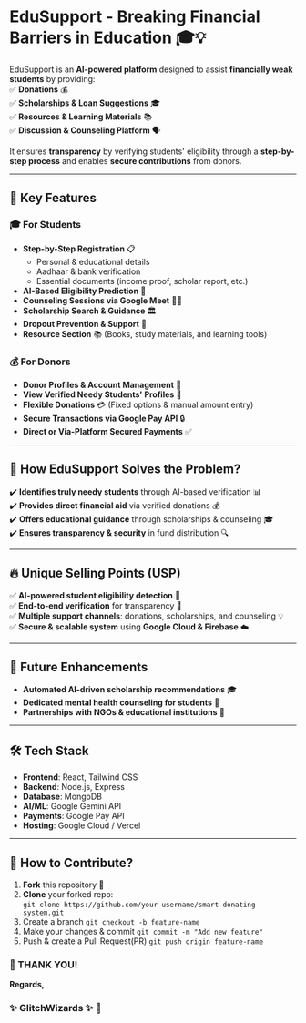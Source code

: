 # **EduSupport - Breaking Financial Barriers in Education** 🎓💡  

EduSupport is an **AI-powered platform** designed to assist **financially weak students** by providing:  
✅ **Donations** 💰  
✅ **Scholarships & Loan Suggestions** 🎓  
✅ **Resources & Learning Materials** 📚  
✅ **Discussion & Counseling Platform** 🗣️  

It ensures **transparency** by verifying students' eligibility through a **step-by-step process** and enables **secure contributions** from donors.  

---

## 🚀 **Key Features**  

### 🎓 **For Students**  
- **Step-by-Step Registration** 📋  
  - Personal & educational details  
  - Aadhaar & bank verification  
  - Essential documents (income proof, scholar report, etc.)  
- **AI-Based Eligibility Prediction** 🤖  
- **Counseling Sessions via Google Meet** 🧑‍🏫  
- **Scholarship Search & Guidance** 🏛️  
- **Dropout Prevention & Support** 🎯  
- **Resource Section** 📚 (Books, study materials, and learning tools)  

### 💰 **For Donors**  
- **Donor Profiles & Account Management** 👤  
- **View Verified Needy Students' Profiles** 📝  
- **Flexible Donations** 💳 (Fixed options & manual amount entry)  
- **Secure Transactions via Google Pay API** 🔒  
- **Direct or Via-Platform Secured Payments** ✅  

---

## 🎯 **How EduSupport Solves the Problem?**  

✔️ **Identifies truly needy students** through AI-based verification 📊  
✔️ **Provides direct financial aid** via verified donations 💰  
✔️ **Offers educational guidance** through scholarships & counseling 🎓  
✔️ **Ensures transparency & security** in fund distribution 🔍  

---

## 🔥 **Unique Selling Points (USP)**  

✅ **AI-powered student eligibility detection** 🤖  
✅ **End-to-end verification** for transparency 🔏  
✅ **Multiple support channels**: donations, scholarships, and counseling 💡  
✅ **Secure & scalable system** using **Google Cloud & Firebase** ☁️  

---

## 🔄 **Future Enhancements**  

- **Automated AI-driven scholarship recommendations** 🎓  
- **Dedicated mental health counseling for students** 🧠  
- **Partnerships with NGOs & educational institutions** 🤝  

---

## 🛠 **Tech Stack**  

- **Frontend**: React, Tailwind CSS  
- **Backend**: Node.js, Express  
- **Database**: MongoDB  
- **AI/ML**: Google Gemini API  
- **Payments**: Google Pay API  
- **Hosting**: Google Cloud / Vercel  

---

## 📜 **How to Contribute?**  

1. **Fork** this repository 🍴  
2. **Clone** your forked repo:  
    ``
    git clone https://github.com/your-username/smart-donating-system.git
    ``
3. Create a branch
    ``
    git checkout -b feature-name
    ``
4. Make your changes & commit
    ``
    git commit -m "Add new feature"
    ``
5. Push & create a Pull Request(PR)
    ``
    git push origin feature-name
    ``

### 💙 THANK YOU!
**Regards,**
### ✨ GlitchWizards ✨ 🚀
